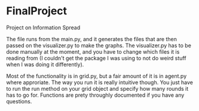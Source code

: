 # FinalProject
Project on Information Spread

The file runs from the main.py, and it generates the files that are then passed on the visualizer.py to make the graphs. 
The visualizer.py has to be done manually at the moment, and you have to change which files it is reading from (I couldn't get
the package I was using to not do weird stuff when I was doing it differently).

Most of the functionality is in grid.py, but a fair amount of it is in agent.py where approriate. The way you run it is really
intuitive though. You just have to run the run method on your grid object and specify how many rounds it has to go for.
Functions are prety throughly documented if you have any questions.

